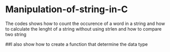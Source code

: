 # Manipulation-of-string-in-C
The codes shows how to count the occurence of a word in a string and how to calculate the lenght of a string without using strlen and how to compare two string

##I also show how to create a function that determine the data type 
